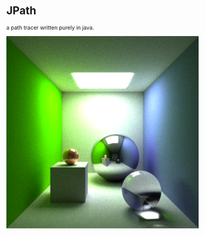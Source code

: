 JPath
====

a path tracer written purely in java.

![alt tag](https://raw.githubusercontent.com/Harha/JPath/master/RENDERS/JPathRender_SPP1028_SS_true_SSAMOUNT_4.png)